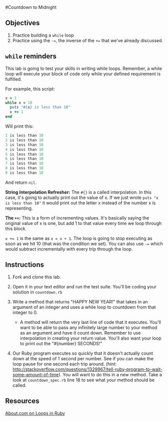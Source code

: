 #Countdown to Midnight

## Objectives

1. Practice building a `while` loop
2. Practice using the `-=`, the inverse of the `+=` that we've already discussed. 

## `while` reminders
This lab is going to test your skills in writing while loops. Remember, a while loop will execute your block of code only while your defined requirement is fulfilled. 

For example, this script:

```ruby
x = 1
while x < 10
  puts "#{x} is less than 10"
  x += 1
end
```

Will print this:

```ruby
1 is less than 10
2 is less than 10
3 is less than 10
4 is less than 10
5 is less than 10
6 is less than 10
7 is less than 10
8 is less than 10
9 is less than 10
```
And return `nil`.

**String Interpolation Refresher:** The `#{}` is a called interpolation. In this case, it's going to actually print out the value of x. If we just wrote `puts "x is less than 10"` it would print out the letter x instead of the number x is representing.

**The `+=`:**  This is a form of incrementing values. It's basically saying the original value of x is one, but add 1 to that value every time we loop through this block.

 `x += 1` is the same as `x = x + 1`. The loop is going to stop executing as soon as we hit 10 (that was the condition we set). You can also use `-=` which would subtract incrementally with every trip through the loop.

## Instructions

1. Fork and clone this lab. 
2. Open it in your text editor and run the test suite. You'll be coding your solution in `countdown.rb`
1. Write a method that returns "HAPPY NEW YEAR!" that takes in an argument of an integer and uses a while loop to countdown from that integer to 0. 
	* A method will return the very last line of code that it executes. You'll want to be able to pass any infinitely large number to your method as an argument and have it count down. Remember to use interpolation in creating your return value. You'll also want your loop to print out the "#{number} SECONDS!"

2. Our Ruby program executes so quickly that it doesn't actually count down at the speed of 1 second per number. See if you can make the loop pause for one second each trip around. (hint: http://stackoverflow.com/questions/1329967/tell-ruby-program-to-wait-some-amount-of-time). You will want to do this in a new method. Take a look at `countdown_spec.rb` line 18 to see what your method should be called.

## Resources

[About.com on Loops in Ruby](http://ruby.about.com/od/rubyfeatures/a/loops_2.htm)
